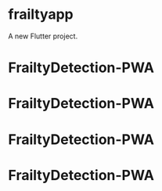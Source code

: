 # frailtyapp

A new Flutter project.
# FrailtyDetection-PWA
# FrailtyDetection-PWA
# FrailtyDetection-PWA
# FrailtyDetection-PWA
